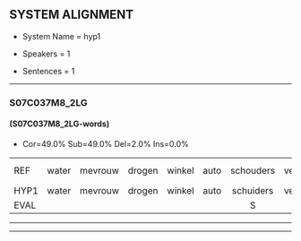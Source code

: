 
## SYSTEM ALIGNMENT

- System Name = hyp1

- Speakers = 1

- Sentences = 1

---

### S07C037M8_2LG

#### (S07C037M8_2LG-words)

- Cor=49.0%	Sub=49.0%	Del=2.0%	Ins=0.0%

|  |  |  |  |  |  |  |  |  |  |  |  |  |  |  |  |  |  |  |  |  |  |  |  |  |  |  |  |  |  |  |  |  |  |  |  |  |  |  |  |  |  |  |  |  |  |  |  |  |  |
|:--- |:---:|:---:|:---:|:---:|:---:|:---:|:---:|:---:|:---:|:---:|:---:|:---:|:---:|:---:|:---:|:---:|:---:|:---:|:---:|:---:|:---:|:---:|:---:|:---:|:---:|:---:|:---:|:---:|:---:|:---:|:---:|:---:|:---:|:---:|:---:|:---:|:---:|:---:|:---:|:---:|:---:|:---:|:---:|:---:|:---:|:---:|:---:|:---:|:---:|
| REF | water | mevrouw | drogen | winkel | auto | schouders | verhaal | koning | moeilijk | speelplaats | drinken | hoofdpijn | regen | vliegtuig | stoppen | opnieuw | gooien | * | * | moeder | * | liedje | potlood | fietsbel | *(vingen) | vinger | * | * | *(dichterbij) | meisje | chauffeur | muziek | waarom | * | * | lawaai | zwemmen | * | vuurwerk | appel | cola | kussen | eerste | * | * | circus | kleuren | voetbal | vlinder |
| HYP1 | water | mevrouw | drogen | winkel | auto | schuiders | verhaal | koningv | moluik | speelplaats | drinken | hoofdpijn | regen | vliegtuig | stoppen | opnieuw | goien | sniw | en | moder | dide | lietje | potlood | fitsbul | vingern | vinger |  | dochter | dichterbij | mese | chauffeur | muziek | waarom | s | schuver | awi | sdanenv | voa | vuurwerk | appel | cole | issen | eerste | so | sirka | surcus | kleuren | voetbal | vlinder |
| EVAL |  |  |  |  |  | S |  | S | S |  |  |  |  |  |  |  | S | S | S | S | S | S |  | S | S |  | D | S | S | S |  |  |  | S | S | S | S | S |  |  | S | S |  | S | S | S |  |  |  |
---

---
